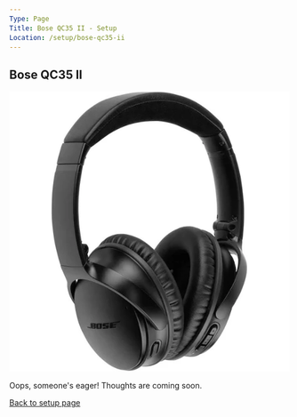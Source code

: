 ```yaml
---
Type: Page
Title: Bose QC35 II - Setup
Location: /setup/bose-qc35-ii
---
```


## Bose QC35 II

<div class="img-container-wide"> <img alt="A picture of the Bose QC35 II" src="https://raw.githubusercontent.com/george-probably/chachanidze.com/main/Images/setup/boseqc35ii.webp"> </div>

Oops, someone's eager! Thoughts are coming soon.

[Back to setup page](/setup)